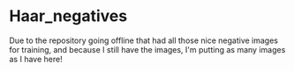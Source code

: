 # Haar_negatives
Due to the repository going offline that had all those nice negative images for training, and because I still have the images, I'm putting as many images as I have here!
